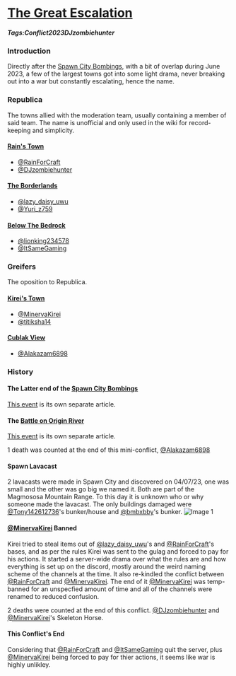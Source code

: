 # [The Great Escalation](#great-escalation)
___Tags:<span class="tag tag-red">Conflict</span><span class="tag tag-pink">2023</span><span class="tag tag-blurple">DJzombiehunter</span>___

### Introduction

Directly after the [Spawn City Bombings](#spawn-city-bombings), with a bit of overlap during June 2023, a few of the largest towns got into some light drama, never breaking out into a war but constantly escalating, hence the name.

### Republica

The towns allied with the moderation team, usually containing a member of said team. The name is unofficial and only used in the wiki for record-keeping and simplicity.

#### [Rain's Town](#rains-town)

*   [@RainForCraft](#rainforcraft)
*   [@DJzombiehunter](#djzombiehunter)

#### [The Borderlands](#borderlands)

*   [@lazy\_daisy\_uwu](#lazydaisyuwu)
*   [@Yuri\_z759](#yuri_z)

#### [Below The Bedrock](#below-the-bedrock)

*   [@lionking234578](#lionking234578)
*   [@ItSameGaming](#itsamegaming)

### Greifers

The oposition to Republica.

#### [Kirei's Town](#kireis-town)

*   [@MinervaKirei](#minervak)
*   [@titiksha14](#titiksha)

#### [Cublak View](#cublak-view)

*   [@Alakazam6898](#alakazam6898)

### History

#### The Latter end of the [Spawn City Bombings](spawn-city-bombings)

[This event](spawn-city-bombings) is its own separate article.

#### The [Battle on Origin River](battle-origin-river)

[This event](battle-origin-river) is its own separate article.  
  
1 death was counted at the end of this mini-conflict, [@Alakazam6898](#alakazam6898)

#### Spawn Lavacast

2 lavacasts were made in Spawn City and discovered on 04/07/23, one was small and the other was go big we named it. Both are part of the Magmososa Mountain Range. To this day it is unknown who or why someone made the lavacast. The only buildings damaged were [@Tony142612736](#tony142)'s bunker/house and [@bmbxbby](#bmbxbby)'s bunker.
![Image 1](https://cdn.discordapp.com/attachments/1017938268102348931/1125907125277835304/2023-07-04_17.51.57.png)

#### [@MinervaKirei](#minervak) Banned

Kirei tried to steal items out of [@lazy\_daisy\_uwu](#lazydaisyuwu)'s and [@RainForCraft](#rainforcraft)'s bases, and as per the rules Kirei was sent to the gulag and forced to pay for his actions. It started a server-wide drama over what the rules are and how everything is set up on the discord, mostly around the weird naming scheme of the channels at the time. It also re-kindled the conflict between [@RainForCraft](#rainforcraft) and [@MinervaKirei](#minervak). The end of it [@MinervaKirei](#minervak) was temp-banned for an unspecfied amount of time and all of the channels were renamed to reduced confusion.  
  
2 deaths were counted at the end of this conflict. [@DJzombiehunter](#djzombiehunter) and [@MinervaKirei](#minervak)'s Skeleton Horse.

#### This Conflict's End

Considering that [@RainForCraft](#rainforcraft) and [@ItSameGaming](#itsamegaming) quit the server, plus [@MinervaKirei](#minervak) being forced to pay for thier actions, it seems like war is highly unlikley.